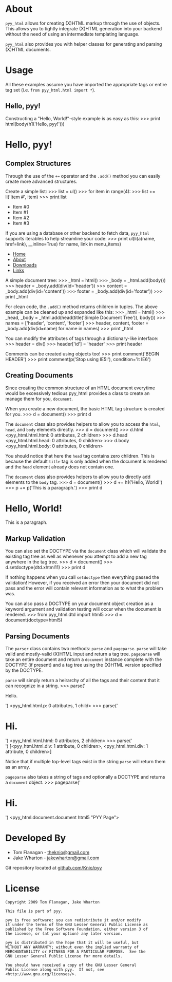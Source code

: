 About
=====
`pyy_html` allows for creating (X)HTML markup through the use of objects.
This allows you to tightly integrate (X)HTML generation into your backend
without the need of using an intermediate templating language.

`pyy_html` also provides you with helper classes for generating and parsing
(X)HTML documents.


Usage
=====
All these examples assume you have imported the appropriate tags or entire tag
set (i.e. `from pyy_html.html import *`).

Hello, pyy!
-----------
Constructing a "Hello, World!"-style example is as easy as this:
    >>> print html(body(h1('Hello, pyy!')))
    <html>
      <body>
        <h1>Hello, pyy!</h1>
      </body>
    </html>


Complex Structures
------------------
Through the use of the `+=` operator and the `.add()` method you can easily
create more advanced structures.

Create a simple list:
    >>> list = ul()
    >>> for item in range(4):
    >>>   list += li('Item #', item)
    >>> print list
    <ul>
      <li>Item #0</li>
      <li>Item #1</li>
      <li>Item #2</li>
      <li>Item #3</li>
    </ul>

If you are using a database or other backend to fetch data, `pyy_html` supports
iterables to help streamline your code:
    >>> print ul(li(a(name, href=link), __inline=True) for name, link in menu_items)
    <ul>
      <li><a href="/home/">Home</a></li>
      <li><a href="/about/">About</a></li>
      <li><a href="/downloads/">Downloads</a></li>
      <li><a href="/links/">Links</a></li>
    </ul>

A simple document tree:
    >>> _html = html()
    >>> _body = _html.add(body())
    >>> header  = _body.add(div(id='header'))
    >>> content = _body.add(div(id='content'))
    >>> footer  = _body.add(div(id='footer'))
    >>> print _html
    <html>
      <body>
        <div id="header"></div>
        <div id="content"></div>
        <div id="footer"></div>
      </body>
    </html>

For clean code, the `.add()` method returns children in tuples. The above
example can be cleaned up and expanded like this:
    >>> _html = html()
    >>> _head, _body = _html.add(head(title('Simple Document Tree')), body())
    >>> names = ['header', 'content', 'footer']
    >>> header, content, footer = _body.add(div(id=name) for name in names)
    >>> print _html
    <html>
      <head>
        <title>Simple Document Tree</title>
      </head>
      <body>
        <div id="header"></div>
        <div id="content"></div>
        <div id="footer"></div>
      </body>
    </html>

You can modify the attributes of tags through a dictionary-like interface:
    >>> header = div()
    >>> header['id'] = 'header'
    >>> print header
    <div id="header"></div>

Comments can be created using objects too!
    >>> print comment('BEGIN HEADER')
    <!--BEGIN HEADER-->
    >>> print comment(p('Stop using IE5!'), condition='lt IE6')
    <!--[if lt IE6]>
    <p>Stop using IE5!</p>
    <![endif]-->

Creating Documents
------------------
Since creating the common structure of an HTML document everytime would be
excessively tedious pyy_html provides a class to create an manage them for
you, `document`.

When you create a new document, the basic HTML tag structure is created for
you.
    >>> d = document()
    >>> print d
    <html>
      <head>
        <title>PYY Page</title>
      </head>
      <body></body>
    </html>

The `document` class also provides helpers to allow you to access the `html`,
`head`, and `body` elements directly.
    >>> d = document()
    >>> d.html
    <pyy_html.html.html: 0 attributes, 2 children>
    >>> d.head
    <pyy_html.html.head: 0 attributes, 0 children>
    >>> d.body
    <pyy_html.html.body: 0 attributes, 0 children>
    
You should notice that here the `head` tag contains zero children. This is
because the default `title` tag is only added when the document is rendered
and the `head` element already does not contain one.

The `document` class also provides helpers to allow you to directly add
elements to the `body` tag.
    >>> d = document()
    >>> d += h1('Hello, World!')
    >>> p += p('This is a paragraph.')
    >>> print d
    <html>
      <head>
        <title>PYY Page</title>
      </head>
      <body>
        <h1>Hello, World!</h1>
        <p>This is a paragraph.</p>
      </body>
    </html>

Markup Validation
-----------------
You can also set the DOCTYPE via the `document` class which will validate the
existing tag tree as well as whenever you attempt to add a new tag anywhere in
the tag tree.
    >>> d = document()
    >>> d.setdoctype(dtd.xhtml11)
    >>> print d
    <!DOCTYPE html PUBLIC "-//W3C//DTD XHTML 1.1//EN" "http://www.w3.org/TR/xhtml11/DTD/xhtml11.dtd">
    <html xmlns="http://www.w3.org/1999/xhtml">
      <head>
        <title>PYY Page</title>
      </head>
      <body></body>
    </html>

If nothing happens when you call `setdoctype` then everything passed the
validation! However, if you received an error then your document did not pass
and the error will contain relevant information as to what the problem was.

You can also pass a DOCTYPE on your document object creation as a keyword
argument and validation testing will occur when the document is rendered.
    >>> from pyy_html.dtd import html5
    >>> d = document(doctype=html5)

Parsing Documents
-----------------
The `parser` class contains two methods: `parse` and `pageparse`. `parse` will
take valid and mostly-valid (X)HTML input and return a tag tree. `pageparse`
will take an entire document and return a `document` instance complete with
the DOCTYPE (if present) and a tag tree using the (X)HTML version specified
by the DOCTYPE.

`parse` will simply return a heirarchy of all the tags and their content that
it can recognize in a string.
    >>> parse('<p>Hello.</p>')
    <pyy_html.html.p: 0 attributes, 1 child>
    >>> parse('<html><head><title>test</title></head><body><h1>Hi.</h1></body></html>')
    <pyy_html.html.html: 0 attributes, 2 children>
    >>> parse('<div id="first"></div><div id="second"></div>')
    [<pyy_html.html.div: 1 attribute, 0 children>, <pyy_html.html.div: 1 attribute, 0 children>]

Notice that if multiple top-level tags exist in the string `parse` will return
them as an array.

`pageparse` also takes a string of tags and optionally a DOCTYPE and returns a
`document` object.
    >>> pageparse('<!DOCTYPE html><html><body><h1>Hi.</h1></body></html>')
    <pyy_html.document.document html5 "PYY Page">


Developed By
============
* Tom Flanagan - <theknio@gmail.com>
* Jake Wharton - <jakewharton@gmail.com>

Git repository located at
[github.com/Knio/pyy](http://github.com/Knio/pyy)


License
=======
    Copyright 2009 Tom Flanagan, Jake Wharton
    
    This file is part of pyy.
    
    pyy is free software: you can redistribute it and/or modify
    it under the terms of the GNU Lesser General Public License as
    published by the Free Software Foundation, either version 3 of
    the License, or (at your option) any later version.
    
    pyy is distributed in the hope that it will be useful, but
    WITHOUT ANY WARRANTY; without even the implied warranty of
    MERCHANTABILITY or FITNESS FOR A PARTICULAR PURPOSE.  See the
    GNU Lesser General Public License for more details.
    
    You should have received a copy of the GNU Lesser General
    Public License along with pyy.  If not, see
    <http://www.gnu.org/licenses/>.